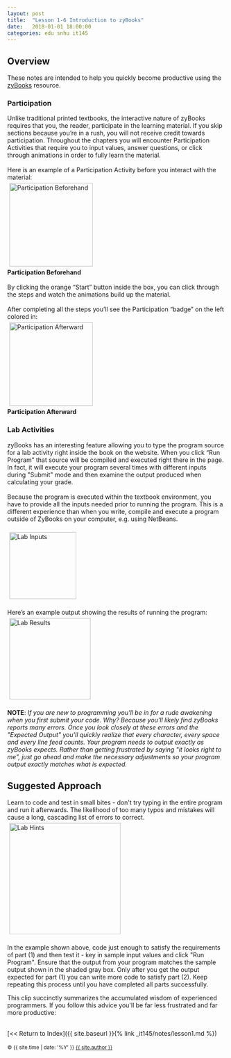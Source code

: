 ```yaml
---
layout: post
title:  "Lesson 1-6 Introduction to zyBooks"
date:   2018-01-01 18:00:00
categories: edu snhu it145
---
```

## Overview
These notes are intended to help you quickly become productive using the <a href="https://zybooks.zyante.com">zyBooks</a> resource.

### Participation
Unlike traditional printed textbooks, the interactive nature of zyBooks requires that you, the reader, participate in the learning material. If you skip sections because you’re in a rush, you will not receive credit towards participation. Throughout the chapters you will encounter Participation Activities that require you to input values, answer questions, or click through animations in order to fully learn the material.<br><br>
Here is an example of a Participation Activity before you interact with the material:<br><a href="http://blog.pragmatictech.guru/img/introzybooks/it145-zybooks-part-before.png" target="_blank"><img src="http://blog.pragmatictech.guru/img/introzybooks/it145-zybooks-part-before_tn.jpg" class="yui-img" title="Participation Beforehand" alt="Participation Beforehand" style="width: 192px; margin: 5px;"></a><br><b>Participation Beforehand</b><br><br>By clicking the orange “Start” button inside the box, you can click through the steps and watch the animations build up the material.<br><br>After completing all the steps you’ll see the Participation “badge” on the left colored in:<br><a href="http://blog.pragmatictech.guru/img/introzybooks/it145-zybooks-part-award.png" target="_blank"><img src="http://blog.pragmatictech.guru/img/introzybooks/it145-zybooks-part-award_tn.jpg" class="yui-img" style="width: 192px; margin: 5px;" title="Participation Afterward" alt="Participation Afterward"></a><br><b>Participation Afterward</b>

### Lab Activities
zyBooks has an interesting feature allowing you to type the program source for a lab activity right inside the book on the website. When you click “Run Program” that source will be compiled and executed right there in the page. In fact, it will execute your program several times with different inputs during "Submit" mode and then examine the output produced when calculating your grade.<br><br>
Because the program is executed within the textbook environment, you have to provide all the inputs needed prior to running the program. This is a different experience than when you write, compile and execute a program outside of ZyBooks on your computer, e.g. using NetBeans.<br><br><a href="http://blog.pragmatictech.guru/img/introzybooks/it145-zybooks-lab-1.10.1-input.png" target="_blank"><img src="http://blog.pragmatictech.guru/img/introzybooks/it145-zybooks-lab-1.10.1-input_tn.jpg" class="yui-img" title="Lab Inputs" alt="Lab Inputs" style="width: 154px; margin: 5px;"></a><br><br>Here’s an example output showing the results of running the program:<br><a href="http://blog.pragmatictech.guru/img/introzybooks/it145-zybooks-lab-1.10.1-output.png" target="_blank"><img src="http://blog.pragmatictech.guru/img/introzybooks/it145-zybooks-lab-1.10.1-output_tn.jpg" class="yui-img" style="width: 187px; margin: 5px;" title="Lab Results" alt="Lab Results"></a><br><br><b>NOTE</b>: <span class="yui-tag-span yui-tag" tag="span" style=""><i><span class="yui-tag-span yui-tag" tag="span" style="">If</span> you are new to programming you'll be in for a rude awakening when you first submit your code. Why? Because you'll likely find zyBooks reports many errors. Once you look closely at these errors and the "Expected Output" you'll quickly realize that every character, every space and every line feed counts. Your program needs to output exactly as zyBooks expects. Rather than getting frustrated by saying "it looks right to me", just go ahead and make the necessary adjustments so your program output exactly matches what is expected.</i>

## Suggested Approach
Learn to code and test in small bites - don't try typing in the entire program and run it afterwards. The likelihood of too many typos and mistakes will cause a long, cascading list of errors to correct.<br><a href="http://blog.pragmatictech.guru/img/introzybooks/it145-zybooks-lab-1.13.1-hints.png" target="_blank"><img src="http://blog.pragmatictech.guru/img/introzybooks/it145-zybooks-lab-1.13.1-hints_tn.jpg" class="yui-img" title="Lab Hints" alt="Lab Hints" style="width: 256px; margin: 5px;"></a><br><br>In the example shown above, code just enough to satisfy the requirements of part (1) and then test it - key in sample input values and click "Run Program". Ensure that the output from your program matches the sample output shown in the shaded gray box. Only after you get the output expected for part (1) you can write more code to satisfy part (2). Keep repeating this process until you have completed all parts successfully.

This clip succinctly summarizes the accumulated wisdom of experienced programmers. If you follow this advice you'll be far less frustrated and far more productive:<br><gcb-youtube videoid="https://www.youtube.com/embed/Yl6s6DGapug" instanceid="zZNyv3MquH5S"></gcb-youtube><br>

[<< Return to Index]({{ site.baseurl }}{% link _it145/notes/lesson1.md %})<br/>
<br/>
<span><small>&copy; {{ site.time | date: '%Y' }} <a href="/about" class="black">{{ site.author }}</a></small></span>
